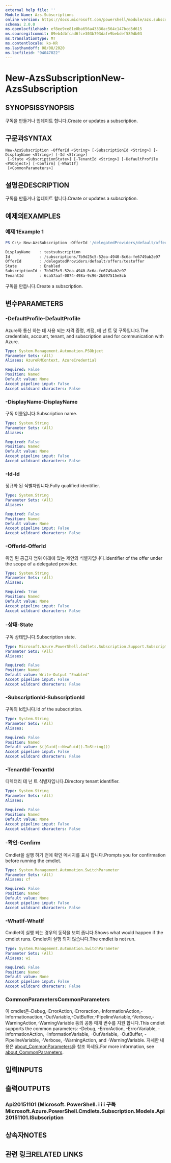```yaml
---
external help file: ''
Module Name: Azs.Subscriptions
online version: https://docs.microsoft.com/powershell/module/azs.subscription/new-azssubscription
schema: 2.0.0
ms.openlocfilehash: ef8ee9ce81e8ba656a43330ac564c147bcd5d615
ms.sourcegitcommit: 09eb4dbfcad6fce303b793dafe9bebdef589db03
ms.translationtype: MT
ms.contentlocale: ko-KR
ms.lasthandoff: 08/08/2020
ms.locfileid: "94047022"
---
```

# <span data-ttu-id="62f59-101">New-AzsSubscription</span><span class="sxs-lookup"><span data-stu-id="62f59-101">New-AzsSubscription</span></span>

## <span data-ttu-id="62f59-102">SYNOPSIS</span><span class="sxs-lookup"><span data-stu-id="62f59-102">SYNOPSIS</span></span>
<span data-ttu-id="62f59-103">구독을 만들거나 업데이트 합니다.</span><span class="sxs-lookup"><span data-stu-id="62f59-103">Create or updates a subscription.</span></span>

## <span data-ttu-id="62f59-104">구문과</span><span class="sxs-lookup"><span data-stu-id="62f59-104">SYNTAX</span></span>

```
New-AzsSubscription -OfferId <String> [-SubscriptionId <String>] [-DisplayName <String>] [-Id <String>]
 [-State <SubscriptionState>] [-TenantId <String>] [-DefaultProfile <PSObject>] [-Confirm] [-WhatIf]
 [<CommonParameters>]
```

## <span data-ttu-id="62f59-105">설명은</span><span class="sxs-lookup"><span data-stu-id="62f59-105">DESCRIPTION</span></span>
<span data-ttu-id="62f59-106">구독을 만들거나 업데이트 합니다.</span><span class="sxs-lookup"><span data-stu-id="62f59-106">Create or updates a subscription.</span></span>

## <span data-ttu-id="62f59-107">예제의</span><span class="sxs-lookup"><span data-stu-id="62f59-107">EXAMPLES</span></span>

### <span data-ttu-id="62f59-108">예제 1</span><span class="sxs-lookup"><span data-stu-id="62f59-108">Example 1</span></span>
```powershell
PS C:\> New-AzsSubscription -OfferId '/delegatedProviders/default/offers/testoffer' -DisplayName 'testsubscription' | fl *

DisplayName    : testsubscription
Id             : /subscriptions/7b9d25c5-52ea-4940-8c6a-fe6749ab2e97
OfferId        : /delegatedProviders/default/offers/testoffer
State          : Enabled
SubscriptionId : 7b9d25c5-52ea-4940-8c6a-fe6749ab2e97
TenantId       : 6ca57aaf-0074-498a-9c96-2b097515e8cb
```

<span data-ttu-id="62f59-109">구독을 만듭니다.</span><span class="sxs-lookup"><span data-stu-id="62f59-109">Create a subscription.</span></span>

## <span data-ttu-id="62f59-110">변수</span><span class="sxs-lookup"><span data-stu-id="62f59-110">PARAMETERS</span></span>

### <span data-ttu-id="62f59-111">-DefaultProfile</span><span class="sxs-lookup"><span data-stu-id="62f59-111">-DefaultProfile</span></span>
<span data-ttu-id="62f59-112">Azure와 통신 하는 데 사용 되는 자격 증명, 계정, 테 넌 트 및 구독입니다.</span><span class="sxs-lookup"><span data-stu-id="62f59-112">The credentials, account, tenant, and subscription used for communication with Azure.</span></span>

```yaml
Type: System.Management.Automation.PSObject
Parameter Sets: (All)
Aliases: AzureRMContext, AzureCredential

Required: False
Position: Named
Default value: None
Accept pipeline input: False
Accept wildcard characters: False

```

### <span data-ttu-id="62f59-113">-DisplayName</span><span class="sxs-lookup"><span data-stu-id="62f59-113">-DisplayName</span></span>
<span data-ttu-id="62f59-114">구독 이름입니다.</span><span class="sxs-lookup"><span data-stu-id="62f59-114">Subscription name.</span></span>

```yaml
Type: System.String
Parameter Sets: (All)
Aliases:

Required: False
Position: Named
Default value: None
Accept pipeline input: False
Accept wildcard characters: False

```

### <span data-ttu-id="62f59-115">-Id</span><span class="sxs-lookup"><span data-stu-id="62f59-115">-Id</span></span>
<span data-ttu-id="62f59-116">정규화 된 식별자입니다.</span><span class="sxs-lookup"><span data-stu-id="62f59-116">Fully qualified identifier.</span></span>

```yaml
Type: System.String
Parameter Sets: (All)
Aliases:

Required: False
Position: Named
Default value: None
Accept pipeline input: False
Accept wildcard characters: False

```

### <span data-ttu-id="62f59-117">-OfferId</span><span class="sxs-lookup"><span data-stu-id="62f59-117">-OfferId</span></span>
<span data-ttu-id="62f59-118">위임 된 공급자 범위 아래에 있는 제안의 식별자입니다.</span><span class="sxs-lookup"><span data-stu-id="62f59-118">Identifier of the offer under the scope of a delegated provider.</span></span>

```yaml
Type: System.String
Parameter Sets: (All)
Aliases:

Required: True
Position: Named
Default value: None
Accept pipeline input: False
Accept wildcard characters: False

```

### <span data-ttu-id="62f59-119">-상태</span><span class="sxs-lookup"><span data-stu-id="62f59-119">-State</span></span>
<span data-ttu-id="62f59-120">구독 상태입니다.</span><span class="sxs-lookup"><span data-stu-id="62f59-120">Subscription state.</span></span>

```yaml
Type: Microsoft.Azure.PowerShell.Cmdlets.Subscription.Support.SubscriptionState
Parameter Sets: (All)
Aliases:

Required: False
Position: Named
Default value: Write-Output "Enabled"
Accept pipeline input: False
Accept wildcard characters: False

```

### <span data-ttu-id="62f59-121">-SubscriptionId</span><span class="sxs-lookup"><span data-stu-id="62f59-121">-SubscriptionId</span></span>
<span data-ttu-id="62f59-122">구독의 Id입니다.</span><span class="sxs-lookup"><span data-stu-id="62f59-122">Id of the subscription.</span></span>

```yaml
Type: System.String
Parameter Sets: (All)
Aliases:

Required: False
Position: Named
Default value: $([Guid]::NewGuid().ToString())
Accept pipeline input: False
Accept wildcard characters: False

```

### <span data-ttu-id="62f59-123">-TenantId</span><span class="sxs-lookup"><span data-stu-id="62f59-123">-TenantId</span></span>
<span data-ttu-id="62f59-124">디렉터리 테 넌 트 식별자입니다.</span><span class="sxs-lookup"><span data-stu-id="62f59-124">Directory tenant identifier.</span></span>

```yaml
Type: System.String
Parameter Sets: (All)
Aliases:

Required: False
Position: Named
Default value: None
Accept pipeline input: False
Accept wildcard characters: False

```

### <span data-ttu-id="62f59-125">-확인</span><span class="sxs-lookup"><span data-stu-id="62f59-125">-Confirm</span></span>
<span data-ttu-id="62f59-126">Cmdlet을 실행 하기 전에 확인 메시지를 표시 합니다.</span><span class="sxs-lookup"><span data-stu-id="62f59-126">Prompts you for confirmation before running the cmdlet.</span></span>

```yaml
Type: System.Management.Automation.SwitchParameter
Parameter Sets: (All)
Aliases: cf

Required: False
Position: Named
Default value: None
Accept pipeline input: False
Accept wildcard characters: False

```

### <span data-ttu-id="62f59-127">-WhatIf</span><span class="sxs-lookup"><span data-stu-id="62f59-127">-WhatIf</span></span>
<span data-ttu-id="62f59-128">Cmdlet이 실행 되는 경우의 동작을 보여 줍니다.</span><span class="sxs-lookup"><span data-stu-id="62f59-128">Shows what would happen if the cmdlet runs.</span></span>
<span data-ttu-id="62f59-129">Cmdlet이 실행 되지 않습니다.</span><span class="sxs-lookup"><span data-stu-id="62f59-129">The cmdlet is not run.</span></span>

```yaml
Type: System.Management.Automation.SwitchParameter
Parameter Sets: (All)
Aliases: wi

Required: False
Position: Named
Default value: None
Accept pipeline input: False
Accept wildcard characters: False

```

### <span data-ttu-id="62f59-130">CommonParameters</span><span class="sxs-lookup"><span data-stu-id="62f59-130">CommonParameters</span></span>
<span data-ttu-id="62f59-131">이 cmdlet은-Debug,-ErrorAction,-Erroraction,-InformationAction,-Informationaction,-OutVariable,-OutBuffer,-PipelineVariable,-Verbose,-WarningAction,-WarningVariable 등의 공통 매개 변수를 지원 합니다.</span><span class="sxs-lookup"><span data-stu-id="62f59-131">This cmdlet supports the common parameters: -Debug, -ErrorAction, -ErrorVariable, -InformationAction, -InformationVariable, -OutVariable, -OutBuffer, -PipelineVariable, -Verbose, -WarningAction, and -WarningVariable.</span></span> <span data-ttu-id="62f59-132">자세한 내용은 [about_CommonParameters](http://go.microsoft.com/fwlink/?LinkID=113216)을 참조 하세요.</span><span class="sxs-lookup"><span data-stu-id="62f59-132">For more information, see [about_CommonParameters](http://go.microsoft.com/fwlink/?LinkID=113216).</span></span>

## <span data-ttu-id="62f59-133">입력</span><span class="sxs-lookup"><span data-stu-id="62f59-133">INPUTS</span></span>

## <span data-ttu-id="62f59-134">출력</span><span class="sxs-lookup"><span data-stu-id="62f59-134">OUTPUTS</span></span>

### <span data-ttu-id="62f59-135">Api20151101 (Microsoft. PowerShell. i i i 구독</span><span class="sxs-lookup"><span data-stu-id="62f59-135">Microsoft.Azure.PowerShell.Cmdlets.Subscription.Models.Api20151101.ISubscription</span></span>



## <span data-ttu-id="62f59-136">상속자</span><span class="sxs-lookup"><span data-stu-id="62f59-136">NOTES</span></span>

## <span data-ttu-id="62f59-137">관련 링크</span><span class="sxs-lookup"><span data-stu-id="62f59-137">RELATED LINKS</span></span>

